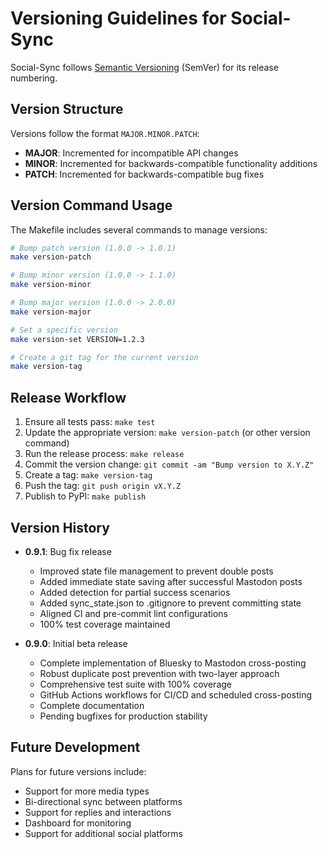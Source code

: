 # Versioning Guidelines for Social-Sync

Social-Sync follows [Semantic Versioning](https://semver.org/) (SemVer) for its
release numbering.

## Version Structure

Versions follow the format `MAJOR.MINOR.PATCH`:

- **MAJOR**: Incremented for incompatible API changes
- **MINOR**: Incremented for backwards-compatible functionality additions
- **PATCH**: Incremented for backwards-compatible bug fixes

## Version Command Usage

The Makefile includes several commands to manage versions:

```bash
# Bump patch version (1.0.0 -> 1.0.1)
make version-patch

# Bump minor version (1.0.0 -> 1.1.0)
make version-minor

# Bump major version (1.0.0 -> 2.0.0)
make version-major

# Set a specific version
make version-set VERSION=1.2.3

# Create a git tag for the current version
make version-tag
```

## Release Workflow

1. Ensure all tests pass: `make test`
2. Update the appropriate version: `make version-patch` (or other version command)
3. Run the release process: `make release`
4. Commit the version change: `git commit -am "Bump version to X.Y.Z"`
5. Create a tag: `make version-tag`
6. Push the tag: `git push origin vX.Y.Z`
7. Publish to PyPI: `make publish`

## Version History

- **0.9.1**: Bug fix release
  - Improved state file management to prevent double posts
  - Added immediate state saving after successful Mastodon posts
  - Added detection for partial success scenarios
  - Added sync_state.json to .gitignore to prevent committing state
  - Aligned CI and pre-commit lint configurations
  - 100% test coverage maintained

- **0.9.0**: Initial beta release
  - Complete implementation of Bluesky to Mastodon cross-posting
  - Robust duplicate post prevention with two-layer approach
  - Comprehensive test suite with 100% coverage
  - GitHub Actions workflows for CI/CD and scheduled cross-posting
  - Complete documentation
  - Pending bugfixes for production stability

## Future Development

Plans for future versions include:

- Support for more media types
- Bi-directional sync between platforms
- Support for replies and interactions
- Dashboard for monitoring
- Support for additional social platforms
